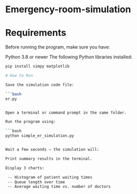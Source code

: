 # Emergency-room-simulation

# Requirements

Before running the program, make sure you have:

Python 3.8 or newer
The following Python libraries installed:


```bash
pip install simpy matplotlib

# How to Run

Save the simulation code file:

```bash
er.py


Open a terminal or command prompt in the same folder.

Run the program using:

```bash
python simple_er_simulation.py


Wait a few seconds — the simulation will:

Print summary results in the terminal.

Display 3 charts:

 -- Histogram of patient waiting times
 -- Queue length over time
 -- Average waiting time vs. number of doctors
